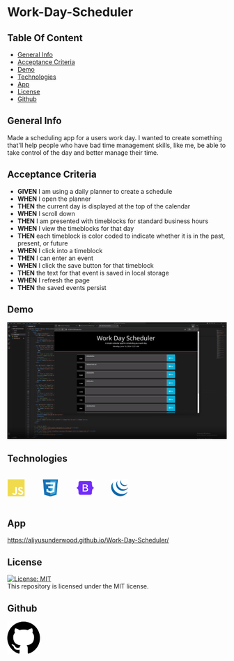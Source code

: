 # Work-Day-Scheduler

## Table Of Content
- [General Info](#general-info)
- [Acceptance Criteria](#acceptance-criteria)
- [Demo](#Demo)
- [Technologies](#technologies)
- [App](#app)
- [License](#license)
- [Github](#Github)

## General Info
Made a scheduling app for a users work day. I wanted to create something that'll help people who have bad time management skills, like me, be able to take control of the day and better manage their time.

## Acceptance Criteria
- **GIVEN** I am using a daily planner to create a schedule
- **WHEN** I open the planner
- **THEN** the current day is displayed at the top of the calendar
- **WHEN** I scroll down
- **THEN** I am presented with timeblocks for standard business hours
- **WHEN** I view the timeblocks for that day
- **THEN** each timeblock is color coded to indicate whether it is in the past, present, or future
- **WHEN** I click into a timeblock
- **THEN** I can enter an event
- **WHEN** I click the save button for that timeblock
- **THEN** the text for that event is saved in local storage
- **WHEN** I refresh the page
- **THEN** the saved events persist

## Demo
[![Demo Video](./video/Screenshot%202024-06-10%20005246.png)](./video/2024-06-10%2000-51-37.mp4)

## Technologies
<div style="display: inline_block"><br>
  <img height="40" alt="JavaScript" height="30" width="40" src="https://raw.githubusercontent.com/devicons/devicon/master/icons/javascript/javascript-plain.svg">
  &nbsp;&nbsp;&nbsp;&nbsp;&nbsp;&nbsp;&nbsp;&nbsp;
  <img height="40" alt="CSS" height="30" width="40" src="https://raw.githubusercontent.com/devicons/devicon/master/icons/css3/css3-original.svg">
  &nbsp;&nbsp;&nbsp;&nbsp;&nbsp;&nbsp;&nbsp;&nbsp;
  <img height="40" alt="Bootstrap" height="30" width="40" src="https://raw.githubusercontent.com/devicons/devicon/master/icons/bootstrap/bootstrap-plain.svg">
  &nbsp;&nbsp;&nbsp;&nbsp;&nbsp;&nbsp;&nbsp;&nbsp;
  <img height="40" alt="jQuery" height="30" width="40" src="https://raw.githubusercontent.com/devicons/devicon/master/icons/jquery/jquery-original.svg">
  &nbsp;&nbsp;&nbsp;&nbsp;&nbsp;&nbsp;&nbsp;&nbsp;
</div>
</br>

## App
https://aliyusunderwood.github.io/Work-Day-Scheduler/

## License
[![License: MIT](https://img.shields.io/badge/License-MIT-yellow.svg)](https://opensource.org/licenses/MIT)
<br>
This repository is licensed under the MIT license.

## Github
[<img src="./video/25231.png" alt="Github Logo" width="75" height="75">](https://github.com/AliyusUnderwood/Work-Day-Scheduler)
